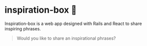 # inspiration-box :penguin:

Inspiration-box is a web app designed with Rails and React to share inspiring phrases.
> Would you like to share an inspirational phrases?
